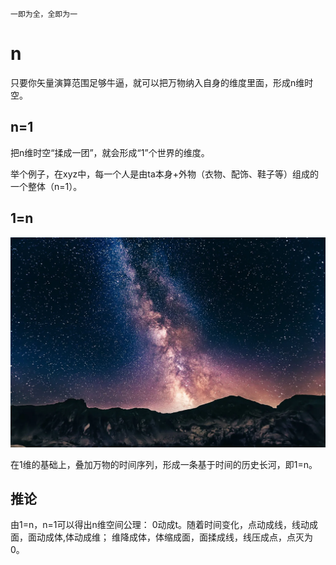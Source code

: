     一即为全，全即为一
    
# n

只要你矢量演算范围足够牛逼，就可以把万物纳入自身的维度里面，形成n维时空。

## n=1

把n维时空“揉成一团”，就会形成“1”个世界的维度。

举个例子，在xyz中，每一个人是由ta本身+外物（衣物、配饰、鞋子等）组成的一个整体（n=1）。

## 1=n

![image](n.webp)

在1维的基础上，叠加万物的时间序列，形成一条基于时间的历史长河，即1=n。

## 推论

由1=n，n=1可以得出n维空间公理：
0动成t。随着时间变化，点动成线，线动成面，面动成体,体动成维；
维降成体，体缩成面，面揉成线，线压成点，点灭为0。
